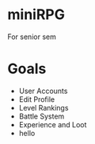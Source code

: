 # miniRPG
For senior sem

# Goals
*  User Accounts
*  Edit Profile
*  Level Rankings
*  Battle System
*  Experience and Loot
* hello
